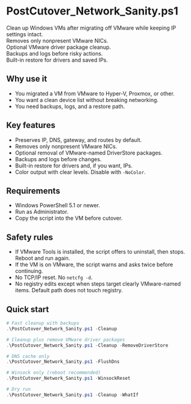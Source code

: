 # PostCutover_Network_Sanity.ps1

Clean up Windows VMs after migrating off VMware while keeping IP settings intact.  
Removes only nonpresent VMware NICs.  
Optional VMware driver package cleanup.  
Backups and logs before risky actions.  
Built-in restore for drivers and saved IPs.

## Why use it

- You migrated a VM from VMware to Hyper-V, Proxmox, or other.
- You want a clean device list without breaking networking.
- You need backups, logs, and a restore path.

## Key features

- Preserves IP, DNS, gateway, and routes by default.
- Removes only nonpresent VMware NICs.
- Optional removal of VMware-named DriverStore packages.
- Backups and logs before changes.
- Built-in restore for drivers and, if you want, IPs.
- Color output with clear levels. Disable with `-NoColor`.

## Requirements

- Windows PowerShell 5.1 or newer.
- Run as Administrator.
- Copy the script into the VM before cutover.

## Safety rules

- If VMware Tools is installed, the script offers to uninstall, then stops. Reboot and run again.
- If the VM is on VMware, the script warns and asks twice before continuing.
- No TCP/IP reset. No `netcfg -d`.
- No registry edits except when steps target clearly VMware-named items. Default path does not touch registry.

## Quick start

```powershell
# Fast cleanup with backups
.\PostCutover_Network_Sanity.ps1 -Cleanup

# Cleanup plus remove VMware driver packages
.\PostCutover_Network_Sanity.ps1 -Cleanup -RemoveDriverStore

# DNS cache only
.\PostCutover_Network_Sanity.ps1 -FlushDns

# Winsock only (reboot recommended)
.\PostCutover_Network_Sanity.ps1 -WinsockReset

# Dry run
.\PostCutover_Network_Sanity.ps1 -Cleanup -WhatIf
